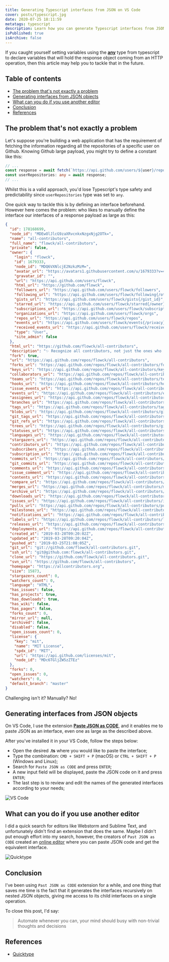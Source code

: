 ```yaml
---
title: Generating Typescript interfaces from JSON on VS Code
cover: posts/typescript.jpg
date: 2020-07-25 18:11:59
metatags: typescript
description: Learn how you can generate Typescript interfaces from JSON on VS Code
isPublished: true
isArchive: false
---
```


If you caught yourself setting variables using the **[any](https://www.typescriptlang.org/docs/handbook/basic-types.html#any)** type from typescript to declare variables that will hold the response object coming from an HTTP operation, then this article may help you to tackle that in the future.

## Table of contents

- [The problem that's not exactly a problem](#the-problem-thats-not-exactly-a-problem)
- [Generating interfaces from JSON objects](#Generating-interfaces-from-JSON-objects)
- [What can you do if you use another editor](#What-can-you-do-if-you-use-another-editor)
- [Conclusion](#Conclusion)
- [References](#References)

<h2 id="the-problem-thats-not-exactly-a-problem">The problem that's not exactly a problem</h2>

Let's suppose you're building a web application that has the requirement of fetching the information regarding all the repositories of a specific user on Github. Knowing Github large payload, you might try to define a constant like this:

```typescript
// ...
const response = await fetch(`https://api.github.com/users/${user}/repos`);
const userRepositories: any = await response;
// ...
```

Whilst this is a valid approach, you'd lose Typescript's type safety and predictability since `userRepositories` type was set to `any`.

One quick way to tackle this is by defining an interface beforehand. However here comes the problem: who likes to manually define the interface our interfaces of a response payload as large as this:

```json
{
  "id": 178168699,
  "node_id": "MDEwOlJlcG9zaXRvcnkxNzgxNjg2OTk=",
  "name": "all-contributors",
  "full_name": "flowck/all-contributors",
  "private": false,
  "owner": {
    "login": "flowck",
    "id": 1679333,
    "node_id": "MDQ6VXNlcjE2NzkzMzM=",
    "avatar_url": "https://avatars1.githubusercontent.com/u/1679333?v=4",
    "gravatar_id": "",
    "url": "https://api.github.com/users/flowck",
    "html_url": "https://github.com/flowck",
    "followers_url": "https://api.github.com/users/flowck/followers",
    "following_url": "https://api.github.com/users/flowck/following{/other_user}",
    "gists_url": "https://api.github.com/users/flowck/gists{/gist_id}",
    "starred_url": "https://api.github.com/users/flowck/starred{/owner}{/repo}",
    "subscriptions_url": "https://api.github.com/users/flowck/subscriptions",
    "organizations_url": "https://api.github.com/users/flowck/orgs",
    "repos_url": "https://api.github.com/users/flowck/repos",
    "events_url": "https://api.github.com/users/flowck/events{/privacy}",
    "received_events_url": "https://api.github.com/users/flowck/received_events",
    "type": "User",
    "site_admin": false
  },
  "html_url": "https://github.com/flowck/all-contributors",
  "description": "✨ Recognize all contributors, not just the ones who push code ✨",
  "fork": true,
  "url": "https://api.github.com/repos/flowck/all-contributors",
  "forks_url": "https://api.github.com/repos/flowck/all-contributors/forks",
  "keys_url": "https://api.github.com/repos/flowck/all-contributors/keys{/key_id}",
  "collaborators_url": "https://api.github.com/repos/flowck/all-contributors/collaborators{/collaborator}",
  "teams_url": "https://api.github.com/repos/flowck/all-contributors/teams",
  "hooks_url": "https://api.github.com/repos/flowck/all-contributors/hooks",
  "issue_events_url": "https://api.github.com/repos/flowck/all-contributors/issues/events{/number}",
  "events_url": "https://api.github.com/repos/flowck/all-contributors/events",
  "assignees_url": "https://api.github.com/repos/flowck/all-contributors/assignees{/user}",
  "branches_url": "https://api.github.com/repos/flowck/all-contributors/branches{/branch}",
  "tags_url": "https://api.github.com/repos/flowck/all-contributors/tags",
  "blobs_url": "https://api.github.com/repos/flowck/all-contributors/git/blobs{/sha}",
  "git_tags_url": "https://api.github.com/repos/flowck/all-contributors/git/tags{/sha}",
  "git_refs_url": "https://api.github.com/repos/flowck/all-contributors/git/refs{/sha}",
  "trees_url": "https://api.github.com/repos/flowck/all-contributors/git/trees{/sha}",
  "statuses_url": "https://api.github.com/repos/flowck/all-contributors/statuses/{sha}",
  "languages_url": "https://api.github.com/repos/flowck/all-contributors/languages",
  "stargazers_url": "https://api.github.com/repos/flowck/all-contributors/stargazers",
  "contributors_url": "https://api.github.com/repos/flowck/all-contributors/contributors",
  "subscribers_url": "https://api.github.com/repos/flowck/all-contributors/subscribers",
  "subscription_url": "https://api.github.com/repos/flowck/all-contributors/subscription",
  "commits_url": "https://api.github.com/repos/flowck/all-contributors/commits{/sha}",
  "git_commits_url": "https://api.github.com/repos/flowck/all-contributors/git/commits{/sha}",
  "comments_url": "https://api.github.com/repos/flowck/all-contributors/comments{/number}",
  "issue_comment_url": "https://api.github.com/repos/flowck/all-contributors/issues/comments{/number}",
  "contents_url": "https://api.github.com/repos/flowck/all-contributors/contents/{+path}",
  "compare_url": "https://api.github.com/repos/flowck/all-contributors/compare/{base}...{head}",
  "merges_url": "https://api.github.com/repos/flowck/all-contributors/merges",
  "archive_url": "https://api.github.com/repos/flowck/all-contributors/{archive_format}{/ref}",
  "downloads_url": "https://api.github.com/repos/flowck/all-contributors/downloads",
  "issues_url": "https://api.github.com/repos/flowck/all-contributors/issues{/number}",
  "pulls_url": "https://api.github.com/repos/flowck/all-contributors/pulls{/number}",
  "milestones_url": "https://api.github.com/repos/flowck/all-contributors/milestones{/number}",
  "notifications_url": "https://api.github.com/repos/flowck/all-contributors/notifications{?since,all,participating}",
  "labels_url": "https://api.github.com/repos/flowck/all-contributors/labels{/name}",
  "releases_url": "https://api.github.com/repos/flowck/all-contributors/releases{/id}",
  "deployments_url": "https://api.github.com/repos/flowck/all-contributors/deployments",
  "created_at": "2019-03-28T09:20:02Z",
  "updated_at": "2019-03-28T09:20:04Z",
  "pushed_at": "2019-03-25T21:08:05Z",
  "git_url": "git://github.com/flowck/all-contributors.git",
  "ssh_url": "git@github.com:flowck/all-contributors.git",
  "clone_url": "https://github.com/flowck/all-contributors.git",
  "svn_url": "https://github.com/flowck/all-contributors",
  "homepage": "https://allcontributors.org",
  "size": 15873,
  "stargazers_count": 0,
  "watchers_count": 0,
  "language": "HTML",
  "has_issues": false,
  "has_projects": true,
  "has_downloads": true,
  "has_wiki": false,
  "has_pages": false,
  "forks_count": 0,
  "mirror_url": null,
  "archived": false,
  "disabled": false,
  "open_issues_count": 0,
  "license": {
    "key": "mit",
    "name": "MIT License",
    "spdx_id": "MIT",
    "url": "https://api.github.com/licenses/mit",
    "node_id": "MDc6TGljZW5zZTEz"
  },
  "forks": 0,
  "open_issues": 0,
  "watchers": 0,
  "default_branch": "master"
}
```

Challenging isn't it? Manually? No!

<h2 id="Generating-interfaces-from-JSON-objects">Generating interfaces from JSON objects</h2>

On VS Code, I use the extension **[Paste JSON as CODE](https://marketplace.visualstudio.com/items?itemName=quicktype.quicktype)**, and it enables me to paste JSON as an interface, even one as large as the described above.

After you've installed it in your VS Code, follow the steps below:

- Open the desired **.ts** where you would like to paste the interface;
- Type the combination: `CMD + SHIFT + P` (macOS) or `CTRL + SHIFT + P` (Windows and Linux);
- Search for `Paste JSON as CODE` and press `ENTER`;
- A new input field will be displayed, paste the JSON code on it and press `ENTER`;
- The last step is to review and edit the names of the generated interfaces according to your needs;

![VS Code](/posts/pasting-json-as-interfaces.gif)

<h2 id="What-can-you-do-if-you-use-another-editor">What can you do if you use another editor</h2>

I did a quick search for editors like Webstorm and Sublime Text, and unfortunately didn't find an extension that does the same. Maybe I didn't put enough effort into my search, however, the creators of `Past JSON as CODE` created an [online editor](https://app.quicktype.io/) where you can paste JSON code and get the equivalent interface.

![Quicktype](/posts/Instantly_parse_JSON_in_any_language___quicktype.png)

<h2 id="Conclusion">Conclusion</h2>

I've been using `Past JSON as CODE` extension for a while, and one thing that saves me time is the fact that it generates the interfaces recursively on nested JSON objects, giving me access to its child interfaces on a single operation.

To close this post, I'd say:

> Automate whenever you can, your mind should busy with non-trivial thoughts and decisions

<h2 id="References">References</h2>

- [Quicktype](https://quicktype.io/)
